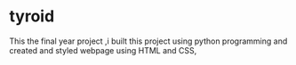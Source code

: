 # tyroid
This the final year project ,i built this project using python programming and created and styled webpage using HTML and CSS,  
